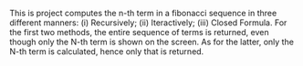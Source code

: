 This is project computes the n-th term in a fibonacci sequence in three different manners: (i) Recursively; (ii) Iteractively; (iii) Closed Formula. 
For the first two methods, the entire sequence of terms is returned, even though only the N-th term is shown on the screen. 
As for the latter, only the N-th term is calculated, hence only that is returned.
